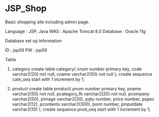 # JSP_Shop

Basic shopping site including admin page.

Language : JSP, Java
WAS : Apache Tomcat 8.0
Database : Oracle 11g



Database set up information

ID : jsp09
PW :  jsp09

Table
1. category
create table category(
	cnum 	number primary key,
	code 	varchar2(20) not null,
	cname 	varchar2(50) not null
);
create sequence cate_seq
start with 1
increment by 1;

2. product
create table product(
	pnum 		number primary key,
	pname 		varchar2(50) not null,
	pcategory_fk  	varchar2(20) not null,
	pcompany 	varchar2(50),
	pimage   		varchar2(30),
	pqty		number,
	price   		number,
	pspec   		varchar2(12),
	pcontents 	varchar2(300),
	point   		number,
	pinputdate 	varchar2(10)
);
create sequence prod_seq
start with 1
increment by 1;

